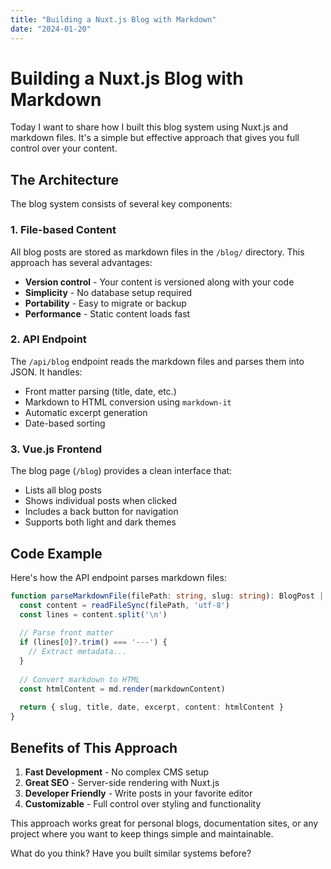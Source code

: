 ```yaml
---
title: "Building a Nuxt.js Blog with Markdown"
date: "2024-01-20"
---
```


# Building a Nuxt.js Blog with Markdown

Today I want to share how I built this blog system using Nuxt.js and markdown files. It's a simple but effective approach that gives you full control over your content.

## The Architecture

The blog system consists of several key components:

### 1. File-based Content
All blog posts are stored as markdown files in the `/blog/` directory. This approach has several advantages:

- **Version control** - Your content is versioned along with your code
- **Simplicity** - No database setup required
- **Portability** - Easy to migrate or backup
- **Performance** - Static content loads fast

### 2. API Endpoint
The `/api/blog` endpoint reads the markdown files and parses them into JSON. It handles:

- Front matter parsing (title, date, etc.)
- Markdown to HTML conversion using `markdown-it`
- Automatic excerpt generation
- Date-based sorting

### 3. Vue.js Frontend
The blog page (`/blog`) provides a clean interface that:

- Lists all blog posts
- Shows individual posts when clicked
- Includes a back button for navigation
- Supports both light and dark themes

## Code Example

Here's how the API endpoint parses markdown files:

```typescript
function parseMarkdownFile(filePath: string, slug: string): BlogPost | null {
  const content = readFileSync(filePath, 'utf-8')
  const lines = content.split('\n')
  
  // Parse front matter
  if (lines[0]?.trim() === '---') {
    // Extract metadata...
  }
  
  // Convert markdown to HTML
  const htmlContent = md.render(markdownContent)
  
  return { slug, title, date, excerpt, content: htmlContent }
}
```

## Benefits of This Approach

1. **Fast Development** - No complex CMS setup
2. **Great SEO** - Server-side rendering with Nuxt.js
3. **Developer Friendly** - Write posts in your favorite editor
4. **Customizable** - Full control over styling and functionality

This approach works great for personal blogs, documentation sites, or any project where you want to keep things simple and maintainable.

What do you think? Have you built similar systems before?